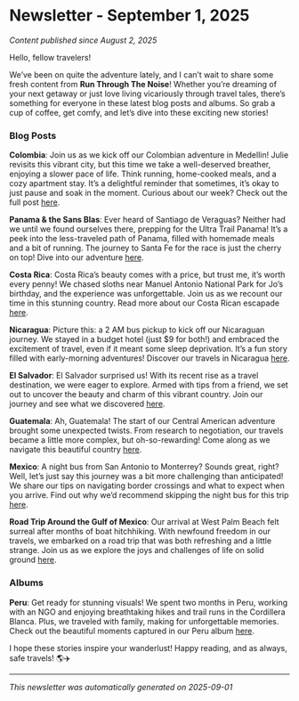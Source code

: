 # Newsletter - September 1, 2025

*Content published since August 2, 2025*

Hello, fellow travelers!

We’ve been on quite the adventure lately, and I can’t wait to share some fresh content from **Run Through The Noise**! Whether you’re dreaming of your next getaway or just love living vicariously through travel tales, there’s something for everyone in these latest blog posts and albums. So grab a cup of coffee, get comfy, and let’s dive into these exciting new stories!

### Blog Posts

**Colombia**: Join us as we kick off our Colombian adventure in Medellin! Julie revisits this vibrant city, but this time we take a well-deserved breather, enjoying a slower pace of life. Think running, home-cooked meals, and a cozy apartment stay. It’s a delightful reminder that sometimes, it’s okay to just pause and soak in the moment. Curious about our week? Check out the full post [here](https://runthroughthenoise.com/posts/colombia).

**Panama & the Sans Blas**: Ever heard of Santiago de Veraguas? Neither had we until we found ourselves there, prepping for the Ultra Trail Panama! It’s a peek into the less-traveled path of Panama, filled with homemade meals and a bit of running. The journey to Santa Fe for the race is just the cherry on top! Dive into our adventure [here](https://runthroughthenoise.com/posts/panama-the-sans-blas).

**Costa Rica**: Costa Rica’s beauty comes with a price, but trust me, it’s worth every penny! We chased sloths near Manuel Antonio National Park for Jo’s birthday, and the experience was unforgettable. Join us as we recount our time in this stunning country. Read more about our Costa Rican escapade [here](https://runthroughthenoise.com/posts/costa-rica).

**Nicaragua**: Picture this: a 2 AM bus pickup to kick off our Nicaraguan journey. We stayed in a budget hotel (just $9 for both!) and embraced the excitement of travel, even if it meant some sleep deprivation. It’s a fun story filled with early-morning adventures! Discover our travels in Nicaragua [here](https://runthroughthenoise.com/posts/nicaragua).

**El Salvador**: El Salvador surprised us! With its recent rise as a travel destination, we were eager to explore. Armed with tips from a friend, we set out to uncover the beauty and charm of this vibrant country. Join our journey and see what we discovered [here](https://runthroughthenoise.com/posts/el-salvador).

**Guatemala**: Ah, Guatemala! The start of our Central American adventure brought some unexpected twists. From research to negotiation, our travels became a little more complex, but oh-so-rewarding! Come along as we navigate this beautiful country [here](https://runthroughthenoise.com/posts/guatemala).

**Mexico**: A night bus from San Antonio to Monterrey? Sounds great, right? Well, let’s just say this journey was a bit more challenging than anticipated! We share our tips on navigating border crossings and what to expect when you arrive. Find out why we’d recommend skipping the night bus for this trip [here](https://runthroughthenoise.com/posts/mexico).

**Road Trip Around the Gulf of Mexico**: Our arrival at West Palm Beach felt surreal after months of boat hitchhiking. With newfound freedom in our travels, we embarked on a road trip that was both refreshing and a little strange. Join us as we explore the joys and challenges of life on solid ground [here](https://runthroughthenoise.com/posts/road-trip-around-the-gulf-of-mexico).

### Albums

**Peru**: Get ready for stunning visuals! We spent two months in Peru, working with an NGO and enjoying breathtaking hikes and trail runs in the Cordillera Blanca. Plus, we traveled with family, making for unforgettable memories. Check out the beautiful moments captured in our Peru album [here](https://runthroughthenoise.com/albums/peru).

I hope these stories inspire your wanderlust! Happy reading, and as always, safe travels! 🌎✈️

---

*This newsletter was automatically generated on 2025-09-01*
